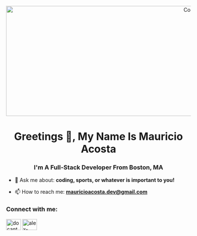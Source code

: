 <p align = "center">
<img align = "center" alt="Coding" width="1000" height = "300" src="https://lh3.googleusercontent.com/j9P3Oxt9qoUcZMr1u0F2ORIwNk0Th51jaT5JQUUrNI8jF4XthgYhdpDH0u4_rrITLi6Ebh1e6Tjgk2O3jxWBjsGCRmFeCZ6vThWx=w600">
</p>

<h1 align="center">Greetings 👋, My Name Is Mauricio Acosta</h1>
<h3 align="center">I'm A Full-Stack Developer From Boston, MA</h3>

- 💬 Ask me about: **coding, sports, or whatever is important to you!**

- 📫 How to reach me: **mauricioacosta.dev@gmail.com**

<h3 align="left">Connect with me:</h3>
<p align="left">
<a href="https://twitter.com/mauricioTechDev" target="blank"><img align="center" src="https://raw.githubusercontent.com/rahuldkjain/github-profile-readme-generator/master/src/images/icons/Social/twitter.svg" alt="docantodev" height="30" width="40" /></a>
<a href="https://www.linkedin.com/in/mauriciotechdev/" target="blank"><img align="center" src="https://raw.githubusercontent.com/rahuldkjain/github-profile-readme-generator/master/src/images/icons/Social/linked-in-alt.svg" alt="alex-docanto" height="30" width="40" /></a>
</p>
